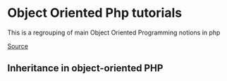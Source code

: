 # Object Oriented Php tutorials
This is a regrouping of main Object Oriented Programming notions in php 

[Source](https://phpenthusiast.com/object-oriented-php-tutorials)


## Inheritance in object-oriented PHP


